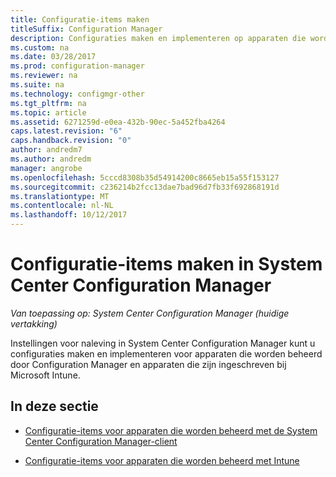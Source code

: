 ```yaml
---
title: Configuratie-items maken
titleSuffix: Configuration Manager
description: Configuraties maken en implementeren op apparaten die worden beheerd door System Center Configuration Manager zowel geregistreerd bij Microsoft Intune.
ms.custom: na
ms.date: 03/28/2017
ms.prod: configuration-manager
ms.reviewer: na
ms.suite: na
ms.technology: configmgr-other
ms.tgt_pltfrm: na
ms.topic: article
ms.assetid: 6271259d-e0ea-432b-90ec-5a452fba4264
caps.latest.revision: "6"
caps.handback.revision: "0"
author: andredm7
ms.author: andredm
manager: angrobe
ms.openlocfilehash: 5cccd8308b35d54914200c8665eb15a55f153127
ms.sourcegitcommit: c236214b2fcc13dae7bad96d7fb33f692868191d
ms.translationtype: MT
ms.contentlocale: nl-NL
ms.lasthandoff: 10/12/2017
---
```

# <a name="how-to-create-configuration-items-in-system-center-configuration-manager"></a>Configuratie-items maken in System Center Configuration Manager

*Van toepassing op: System Center Configuration Manager (huidige vertakking)*

Instellingen voor naleving in System Center Configuration Manager kunt u configuraties maken en implementeren voor apparaten die worden beheerd door Configuration Manager en apparaten die zijn ingeschreven bij Microsoft Intune.  

## <a name="in-this-section"></a>In deze sectie  

-   [Configuratie-items voor apparaten die worden beheerd met de System Center Configuration Manager-client](../../compliance/deploy-use/configuration-items-for-devices-managed-with-the-client.md)  

-   [Configuratie-items voor apparaten die worden beheerd met Intune](../../compliance/deploy-use/configuration-items-for-devices-managed-without-the-client.md)  
